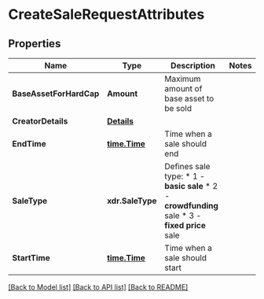 # CreateSaleRequestAttributes

## Properties
Name | Type | Description | Notes
------------ | ------------- | ------------- | -------------
**BaseAssetForHardCap** | **Amount** | Maximum amount of base asset to be sold | 
**CreatorDetails** | [**Details**](Details.md) |  | 
**EndTime** | [**time.Time**](time.Time.md) | Time when a sale should end | 
**SaleType** | **xdr.SaleType** | Defines sale type: * 1 - **basic sale** * 2 - **crowdfunding** sale * 3 - **fixed price** sale  | 
**StartTime** | [**time.Time**](time.Time.md) | Time when a sale should start | 

[[Back to Model list]](../README.md#documentation-for-models) [[Back to API list]](../README.md#documentation-for-api-endpoints) [[Back to README]](../README.md)


